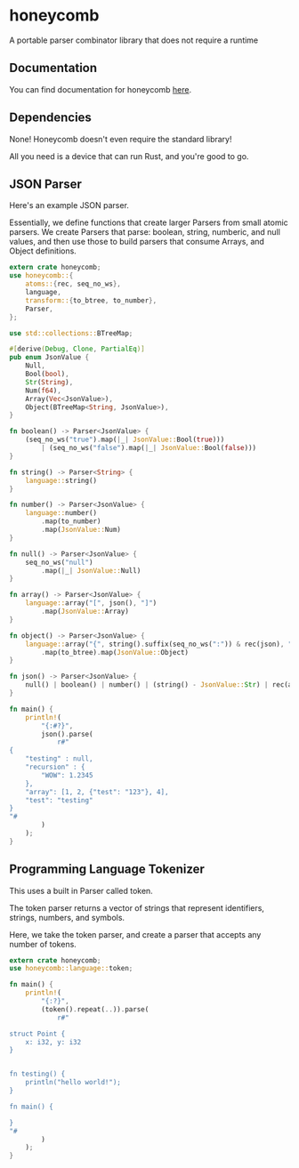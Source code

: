 # honeycomb
A portable parser combinator library that does not require a runtime

## Documentation

You can find documentation for honeycomb [here](https://docs.rs/rusty-ci).

## Dependencies

None! Honeycomb doesn't even require the standard library!

All you need is a device that can run Rust, and you're good to go.

## JSON Parser

Here's an example JSON parser.

Essentially, we define functions that create larger Parsers from small atomic parsers. We create Parsers that parse: boolean, string, numberic, and null values, and then use those to build parsers that consume Arrays, and Object definitions.

```rust
extern crate honeycomb;
use honeycomb::{
    atoms::{rec, seq_no_ws},
    language,
    transform::{to_btree, to_number},
    Parser,
};

use std::collections::BTreeMap;

#[derive(Debug, Clone, PartialEq)]
pub enum JsonValue {
    Null,
    Bool(bool),
    Str(String),
    Num(f64),
    Array(Vec<JsonValue>),
    Object(BTreeMap<String, JsonValue>),
}

fn boolean() -> Parser<JsonValue> {
    (seq_no_ws("true").map(|_| JsonValue::Bool(true)))
        | (seq_no_ws("false").map(|_| JsonValue::Bool(false)))
}

fn string() -> Parser<String> {
    language::string()
}

fn number() -> Parser<JsonValue> {
    language::number()
        .map(to_number)
        .map(JsonValue::Num)
}

fn null() -> Parser<JsonValue> {
    seq_no_ws("null")
        .map(|_| JsonValue::Null)
}

fn array() -> Parser<JsonValue> {
    language::array("[", json(), "]")
        .map(JsonValue::Array)
}

fn object() -> Parser<JsonValue> {
    language::array("{", string().suffix(seq_no_ws(":")) & rec(json), "}")
        .map(to_btree).map(JsonValue::Object)
}

fn json() -> Parser<JsonValue> {
    null() | boolean() | number() | (string() - JsonValue::Str) | rec(array) | rec(object)
}

fn main() {
    println!(
        "{:#?}",
        json().parse(
            r#"
{
    "testing" : null,
    "recursion" : {
        "WOW": 1.2345
    },
    "array": [1, 2, {"test": "123"}, 4],
    "test": "testing"
}
"#
        )
    );
}
```

## Programming Language Tokenizer

This uses a built in Parser called token.

The token parser returns a vector of strings that represent identifiers, strings, numbers, and symbols.

Here, we take the token parser, and create a parser that accepts any number of tokens.

```rust
extern crate honeycomb;
use honeycomb::language::token;

fn main() {
    println!(
        "{:?}",
        (token().repeat(..)).parse(
            r#"

struct Point {
    x: i32, y: i32
}


fn testing() {
    println("hello world!");
}

fn main() {

}
"#
        )
    );
}

```